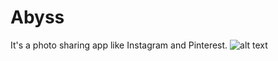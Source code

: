 # Abyss
It's a photo sharing app like Instagram and Pinterest.
![alt text](https://drive.google.com/file/d/15KPwTyG6cMDw95yfxpoX-wgs5fYpa9H1/view?usp=sharing)
